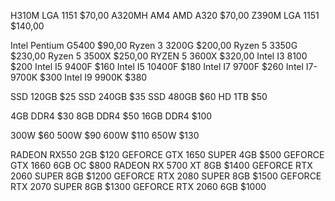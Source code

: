 H310M LGA 1151    $70,00
A320MH AM4 AMD A320    $70,00
Z390M LGA 1151    $140,00

Intel Pentium G5400     $90,00
Ryzen 3 3200G    $200,00
Ryzen 5 3350G    $230,00
Ryzen 5 3500X    $250,00
RYZEN 5 3600X    $320,00
Intel I3 8100    $200
Intel I5 9400F    $160
Intel I5 10400F   $180
Intel I7 9700F    $260
Intel I7-9700K    $300
Intel I9 9900K    $380

SSD 120GB    $25
SSD 240GB    $35
SSD 480GB    $60
HD 1TB    $50

4GB DDR4    $30
8GB DDR4    $50
16GB DDR4    $100

300W    $60
500W    $90
600W    $110
650W    $130

RADEON RX550 2GB    $120
GEFORCE GTX 1650 SUPER 4GB    $500
GEFORCE GTX 1660 6GB OC    $800
RADEON RX 5700 XT 8GB    $1400
GEFORCE RTX 2060 SUPER 8GB    $1200
GEFORCE RTX 2080 SUPER 8GB    $1500
GEFORCE RTX 2070 SUPER 8GB    $1300
GEFORCE RTX 2060 6GB    $1000